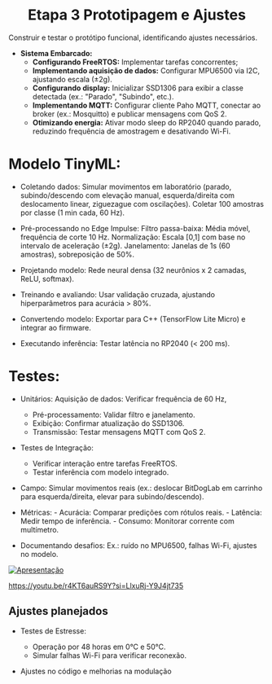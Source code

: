 <h1 align = "center"> Etapa 3 Prototipagem e Ajustes </h1>

Construir e testar o protótipo funcional, identificando ajustes necessários.

- **Sistema Embarcado:**
    - **Configurando FreeRTOS:** Implementar tarefas concorrentes;
    - **Implementando aquisição de dados:** Configurar MPU6500 via I2C, ajustando escala (±2g).
    - **Configurando display:** Inicializar SSD1306 para exibir a classe detectada (ex.: "Parado", "Subindo", etc.).
    - **Implementando MQTT:** Configurar cliente Paho MQTT, conectar ao broker (ex.: Mosquitto) e publicar mensagens com QoS 2.
    - **Otimizando energia:** Ativar modo sleep do RP2040 quando parado, reduzindo frequência de amostragem e desativando Wi-Fi.

# Modelo TinyML:

- Coletando dados: Simular movimentos em laboratório (parado, subindo/descendo com elevação manual, esquerda/direita com deslocamento linear, ziguezague com oscilações). Coletar 100 amostras por classe (1 min cada, 60 Hz).

- Pré-processando no Edge Impulse:
Filtro passa-baixa: Média móvel, frequência de corte 10 Hz.
Normalização: Escala [0,1] com base no intervalo de aceleração (±2g).
Janelamento: Janelas de 1s (60 amostras), sobreposição de 50%.

- Projetando modelo: Rede neural densa (32 neurônios x 2 camadas, ReLU, softmax).

- Treinando e avaliando: Usar validação cruzada, ajustando hiperparâmetros para acurácia > 80%.

- Convertendo modelo: Exportar para C++ (TensorFlow Lite Micro) e integrar ao firmware.

- Executando inferência: Testar latência no RP2040 (< 200 ms).

# Testes:

- Unitários: Aquisição de dados: Verificar frequência de 60 Hz, 
    - Pré-processamento: Validar filtro e janelamento.
    - Exibição: Confirmar atualização do SSD1306.
    - Transmissão: Testar mensagens MQTT com QoS 2.

- Testes de Integração:
    - Verificar interação entre tarefas FreeRTOS.
    - Testar inferência com modelo integrado.

- Campo: Simular movimentos reais (ex.: deslocar BitDogLab em carrinho para esquerda/direita, elevar para subindo/descendo).

- Métricas:
          - Acurácia: Comparar predições com rótulos reais.
          - Latência: Medir tempo de inferência.
          - Consumo: Monitorar corrente com multímetro.

- Documentando desafios: Ex.: ruído no MPU6500, falhas Wi-Fi, ajustes no modelo.


[![Apresentação](https://img.youtube.com/vi/r4KT6auRS9Y/hqdefault.jpg)](https://youtu.be/r4KT6auRS9Y "Etapa 3")

https://youtu.be/r4KT6auRS9Y?si=LlxuRj-Y9J4jt735


## Ajustes planejados

- Testes de Estresse:
    - Operação por 48 horas em 0°C e 50°C.
    - Simular falhas Wi-Fi para verificar reconexão.
 
- Ajustes no código e melhorias na modulação

